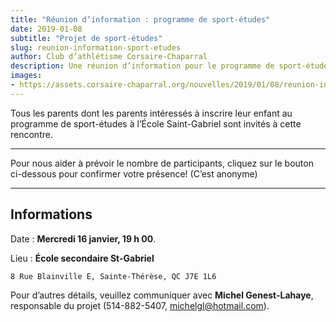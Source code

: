 ```yaml
---
title: "Réunion d’information : programme de sport-études"
date: 2019-01-08
subtitle: "Projet de sport-études"
slug: reunion-information-sport-etudes
author: Club d’athlétisme Corsaire-Chaparral
description: Une réunion d’information pour le programme de sport-études aura lieu le mercredi 16 janvier à 19 h.
images:
- https://assets.corsaire-chaparral.org/nouvelles/2019/01/08/reunion-information-sport-etudes/christian-fregnan-339342-unsplash.jpg
---
```


Tous les parents dont les parents intéressés à inscrire leur enfant au programme de sport-études à l’École Saint-Gabriel sont invités à cette rencontre.

---

<div class="lead text-center">
<p>Pour nous aider à prévoir le nombre de participants, cliquez sur le bouton ci-dessous pour confirmer votre présence! (C’est anonyme)</p>

<script type="text/javascript" src="//campagnes.corsaire-chaparral.org/form/generate.js?id=31"></script>
</div>

---

## Informations

Date : **Mercredi 16 janvier, 19 h 00**.

Lieu : **École secondaire St-Gabriel**

```
8 Rue Blainville E, Sainte-Thérèse, QC J7E 1L6
```


Pour d’autres détails, veuillez communiquer avec **Michel Genest-Lahaye**, responsable du projet (514-882-5407, [michelgl@hotmail.com](mailto:michelgl@hotmail.com)).
